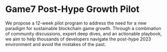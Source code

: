 # Game7 Post-Hype Growth Pilot

We propose a 12-week pilot program to address the need for a new paradigm for sustainable blockchain game growth. Through a combination of community discussions, expert deep dives, and an actionable playbook, we aim to help thousands of developers navigate the post-hype 2023 environment and avoid the mistakes of the past.
